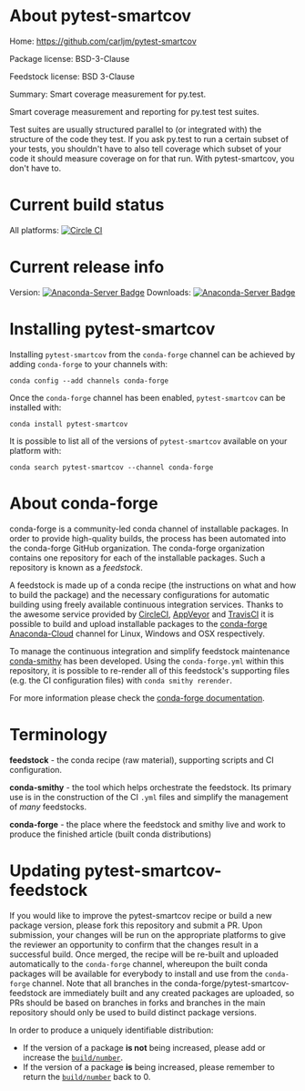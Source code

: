 About pytest-smartcov
=====================

Home: https://github.com/carljm/pytest-smartcov

Package license: BSD-3-Clause

Feedstock license: BSD 3-Clause

Summary: Smart coverage measurement for py.test.

Smart coverage measurement and reporting for py.test test suites.

Test suites are usually structured parallel to (or integrated with) the
structure of the code they test. If you ask py.test to run a certain subset
of your tests, you shouldn't have to also tell coverage which subset of
your code it should measure coverage on for that run. With pytest-smartcov,
you don't have to.


Current build status
====================

All platforms: [![Circle CI](https://circleci.com/gh/conda-forge/pytest-smartcov-feedstock.svg?style=shield)](https://circleci.com/gh/conda-forge/pytest-smartcov-feedstock)

Current release info
====================
Version: [![Anaconda-Server Badge](https://anaconda.org/conda-forge/pytest-smartcov/badges/version.svg)](https://anaconda.org/conda-forge/pytest-smartcov)
Downloads: [![Anaconda-Server Badge](https://anaconda.org/conda-forge/pytest-smartcov/badges/downloads.svg)](https://anaconda.org/conda-forge/pytest-smartcov)

Installing pytest-smartcov
==========================

Installing `pytest-smartcov` from the `conda-forge` channel can be achieved by adding `conda-forge` to your channels with:

```
conda config --add channels conda-forge
```

Once the `conda-forge` channel has been enabled, `pytest-smartcov` can be installed with:

```
conda install pytest-smartcov
```

It is possible to list all of the versions of `pytest-smartcov` available on your platform with:

```
conda search pytest-smartcov --channel conda-forge
```


About conda-forge
=================

conda-forge is a community-led conda channel of installable packages.
In order to provide high-quality builds, the process has been automated into the
conda-forge GitHub organization. The conda-forge organization contains one repository
for each of the installable packages. Such a repository is known as a *feedstock*.

A feedstock is made up of a conda recipe (the instructions on what and how to build
the package) and the necessary configurations for automatic building using freely
available continuous integration services. Thanks to the awesome service provided by
[CircleCI](https://circleci.com/), [AppVeyor](http://www.appveyor.com/)
and [TravisCI](https://travis-ci.org/) it is possible to build and upload installable
packages to the [conda-forge](https://anaconda.org/conda-forge)
[Anaconda-Cloud](http://docs.anaconda.org/) channel for Linux, Windows and OSX respectively.

To manage the continuous integration and simplify feedstock maintenance
[conda-smithy](http://github.com/conda-forge/conda-smithy) has been developed.
Using the ``conda-forge.yml`` within this repository, it is possible to re-render all of
this feedstock's supporting files (e.g. the CI configuration files) with ``conda smithy rerender``.

For more information please check the [conda-forge documentation](https://conda-forge.org/docs/).

Terminology
===========

**feedstock** - the conda recipe (raw material), supporting scripts and CI configuration.

**conda-smithy** - the tool which helps orchestrate the feedstock.
                   Its primary use is in the construction of the CI ``.yml`` files
                   and simplify the management of *many* feedstocks.

**conda-forge** - the place where the feedstock and smithy live and work to
                  produce the finished article (built conda distributions)


Updating pytest-smartcov-feedstock
==================================

If you would like to improve the pytest-smartcov recipe or build a new
package version, please fork this repository and submit a PR. Upon submission,
your changes will be run on the appropriate platforms to give the reviewer an
opportunity to confirm that the changes result in a successful build. Once
merged, the recipe will be re-built and uploaded automatically to the
`conda-forge` channel, whereupon the built conda packages will be available for
everybody to install and use from the `conda-forge` channel.
Note that all branches in the conda-forge/pytest-smartcov-feedstock are
immediately built and any created packages are uploaded, so PRs should be based
on branches in forks and branches in the main repository should only be used to
build distinct package versions.

In order to produce a uniquely identifiable distribution:
 * If the version of a package **is not** being increased, please add or increase
   the [``build/number``](http://conda.pydata.org/docs/building/meta-yaml.html#build-number-and-string).
 * If the version of a package **is** being increased, please remember to return
   the [``build/number``](http://conda.pydata.org/docs/building/meta-yaml.html#build-number-and-string)
   back to 0.